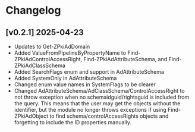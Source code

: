 # Changelog

## [v0.2.1] 2025-04-23
- Updates to Get-ZPkiAdDomain
- Added ValueFromPipelineByPropertyName to Find-ZPkiAdControlAccessRight, Find-ZPkiAdAttributeSchema, and Find-ZPkiAdClassSchema
- Added SearchFlags enum and support in AdAttributeSchema
- Added SystemOnly in AdAttributeSchema
- Changed enum value names in SystemFlags to be clearer
- Changed AdAttributeSchema/AdClassSchema/ControlAccessRight to not throw exception when no schemaidguid/rightsguid is included from the query. This means that the user may get the objects without the identifier, but the module no longer throws exceptions if using Find-ZPkiAdObject to find schema/controlAccessRights objects and forgetting to include the ID properties manually.
